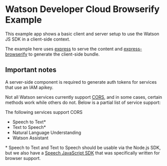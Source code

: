 # Watson Developer Cloud Browserify Example

This example app shows a basic client and server setup to use the Watson JS SDK in a client-side context.

The example here uses [express](http://expressjs.com/) to serve the content and
[express-browserify](https://www.npmjs.com/package/express-browserify) to generate the client-side bundle.

## Important notes

A server-side component is required to generate auth tokens for services that use an IAM apikey.

Not all Watson services currently support [CORS](https://developer.mozilla.org/en-US/docs/Web/HTTP/Access_control_CORS),
and in some cases, certain methods work while others do not. Below is a partial list of service support:

The following services support CORS

- Speech to Text\*
- Text to Speech\*
- Natural Language Understanding
- Watson Assistant

\* Speech to Text and Text to Speech should be usable via the Node.js SDK, but we also have a [Speech JavaScript SDK](https://www.npmjs.com/package/watson-speech) that was specifically written for browser support.
